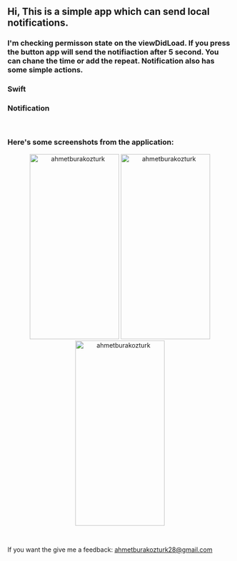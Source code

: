 <h2>Hi, This is a simple app which can send local notifications.</h2>
<h3>I'm checking permisson state on the viewDidLoad. If you press the button app will send the notifiaction after 5 second. You can chane the time or add the repeat. Notification also has some simple actions.</h3>

<h3>Swift</h3>
<h3>Notification</h3>

</br>
<h3>Here's some screenshots from the application:</h3>

<p align="center"> <img src="https://github.com/ahmetburakozturk/NotificationExapmle-Swift/assets/79537376/bae270c6-5f3f-4b65-b9d8-2d7b107b1d14" alt="ahmetburakozturk" width="200" height="415" /> 
<img src="https://github.com/ahmetburakozturk/NotificationExapmle-Swift/assets/79537376/a98b32a2-e48a-4d2d-b49e-773e4db470f8" alt="ahmetburakozturk" width="200" height="415"/>  
<img src="https://github.com/ahmetburakozturk/NotificationExapmle-Swift/assets/79537376/7fd2ffdd-135f-43ce-8d31-650f15531c24" alt="ahmetburakozturk" width="200" height="415"/> </p>

</br>
<p>If you want the give me a feedback: <a href="mailto:ahmetburakozturk28@gmail.com">ahmetburakozturk28@gmail.com</a></p>

